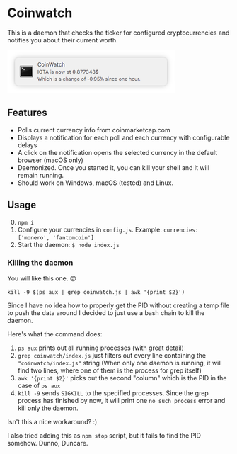 # Coinwatch

This is a daemon that checks the ticker for configured cryptocurrencies and notifies you about their current worth.

![screenshot](screenshot.png)

## Features

- Polls current currency info from coinmarketcap.com
- Displays a notification for each poll and each currency with configurable delays
- A click on the notification opens the selected currency in the default browser (macOS only)
- Daemonized. Once you started it, you can kill your shell and it will remain running.
- Should work on Windows, macOS (tested) and Linux.

## Usage

0. `npm i`
1. Configure your currencies in `config.js`. Example: `currencies: ['monero', 'fantomcoin']`
2. Start the daemon: `$ node index.js`

### Killing the daemon

You will like this one. 🙃

```
kill -9 $(ps aux | grep coinwatch.js | awk '{print $2}')
```

Since I have no idea how to properly get the PID without creating a temp file to push the data around I decided to just use a bash chain to kill the daemon.

Here's what the command does:

1. `ps aux` prints out all running processes (with great detail)
2. `grep coinwatch/index.js` just filters out every line containing the `"coinwatch/index.js"` string (When only one daemon is running, it will find two lines, where one of them is the process for grep itself)
3. `awk '{print $2}'` picks out the second "column" which is the PID in the case of `ps aux`
4. `kill -9` sends `SIGKILL` to the specified processes. Since the grep process has finished by now, it will print one `no such process` error and kill only the daemon.

Isn't this a nice workaround? :)

I also tried adding this as `npm stop` script, but it fails to find the PID somehow. Dunno, Duncare.